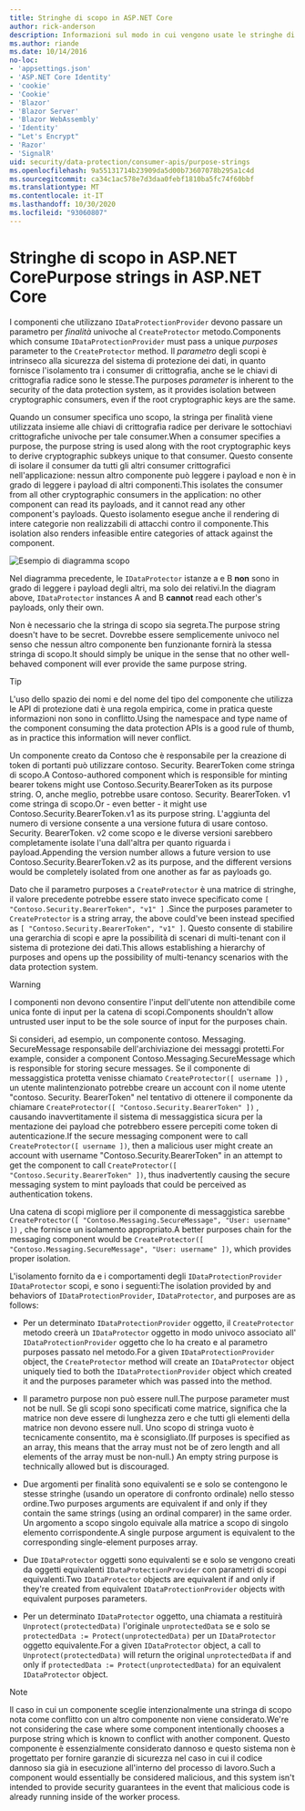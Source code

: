 ```yaml
---
title: Stringhe di scopo in ASP.NET Core
author: rick-anderson
description: Informazioni sul modo in cui vengono usate le stringhe di scopo in ASP.NET Core le API di protezione dei dati.
ms.author: riande
ms.date: 10/14/2016
no-loc:
- 'appsettings.json'
- 'ASP.NET Core Identity'
- 'cookie'
- 'Cookie'
- 'Blazor'
- 'Blazor Server'
- 'Blazor WebAssembly'
- 'Identity'
- "Let's Encrypt"
- 'Razor'
- 'SignalR'
uid: security/data-protection/consumer-apis/purpose-strings
ms.openlocfilehash: 9a55131714b23909da5d00b73607078b295a1c4d
ms.sourcegitcommit: ca34c1ac578e7d3daa0febf1810ba5fc74f60bbf
ms.translationtype: MT
ms.contentlocale: it-IT
ms.lasthandoff: 10/30/2020
ms.locfileid: "93060807"
---
```

# <a name="purpose-strings-in-aspnet-core"></a><span data-ttu-id="e2942-103">Stringhe di scopo in ASP.NET Core</span><span class="sxs-lookup"><span data-stu-id="e2942-103">Purpose strings in ASP.NET Core</span></span>

<a name="data-protection-consumer-apis-purposes"></a>

<span data-ttu-id="e2942-104">I componenti che utilizzano `IDataProtectionProvider` devono passare un parametro per *finalità* univoche al `CreateProtector` metodo.</span><span class="sxs-lookup"><span data-stu-id="e2942-104">Components which consume `IDataProtectionProvider` must pass a unique *purposes* parameter to the `CreateProtector` method.</span></span> <span data-ttu-id="e2942-105">Il *parametro* degli scopi è intrinseco alla sicurezza del sistema di protezione dei dati, in quanto fornisce l'isolamento tra i consumer di crittografia, anche se le chiavi di crittografia radice sono le stesse.</span><span class="sxs-lookup"><span data-stu-id="e2942-105">The purposes *parameter* is inherent to the security of the data protection system, as it provides isolation between cryptographic consumers, even if the root cryptographic keys are the same.</span></span>

<span data-ttu-id="e2942-106">Quando un consumer specifica uno scopo, la stringa per finalità viene utilizzata insieme alle chiavi di crittografia radice per derivare le sottochiavi crittografiche univoche per tale consumer.</span><span class="sxs-lookup"><span data-stu-id="e2942-106">When a consumer specifies a purpose, the purpose string is used along with the root cryptographic keys to derive cryptographic subkeys unique to that consumer.</span></span> <span data-ttu-id="e2942-107">Questo consente di isolare il consumer da tutti gli altri consumer crittografici nell'applicazione: nessun altro componente può leggere i payload e non è in grado di leggere i payload di altri componenti.</span><span class="sxs-lookup"><span data-stu-id="e2942-107">This isolates the consumer from all other cryptographic consumers in the application: no other component can read its payloads, and it cannot read any other component's payloads.</span></span> <span data-ttu-id="e2942-108">Questo isolamento esegue anche il rendering di intere categorie non realizzabili di attacchi contro il componente.</span><span class="sxs-lookup"><span data-stu-id="e2942-108">This isolation also renders infeasible entire categories of attack against the component.</span></span>

![Esempio di diagramma scopo](purpose-strings/_static/purposes.png)

<span data-ttu-id="e2942-110">Nel diagramma precedente, le `IDataProtector` istanze a e B **non** sono in grado di leggere i payload degli altri, ma solo dei relativi.</span><span class="sxs-lookup"><span data-stu-id="e2942-110">In the diagram above, `IDataProtector` instances A and B **cannot** read each other's payloads, only their own.</span></span>

<span data-ttu-id="e2942-111">Non è necessario che la stringa di scopo sia segreta.</span><span class="sxs-lookup"><span data-stu-id="e2942-111">The purpose string doesn't have to be secret.</span></span> <span data-ttu-id="e2942-112">Dovrebbe essere semplicemente univoco nel senso che nessun altro componente ben funzionante fornirà la stessa stringa di scopo.</span><span class="sxs-lookup"><span data-stu-id="e2942-112">It should simply be unique in the sense that no other well-behaved component will ever provide the same purpose string.</span></span>

>[!TIP]
> <span data-ttu-id="e2942-113">L'uso dello spazio dei nomi e del nome del tipo del componente che utilizza le API di protezione dati è una regola empirica, come in pratica queste informazioni non sono in conflitto.</span><span class="sxs-lookup"><span data-stu-id="e2942-113">Using the namespace and type name of the component consuming the data protection APIs is a good rule of thumb, as in practice this information will never conflict.</span></span>
>
><span data-ttu-id="e2942-114">Un componente creato da Contoso che è responsabile per la creazione di token di portanti può utilizzare contoso. Security. BearerToken come stringa di scopo.</span><span class="sxs-lookup"><span data-stu-id="e2942-114">A Contoso-authored component which is responsible for minting bearer tokens might use Contoso.Security.BearerToken as its purpose string.</span></span> <span data-ttu-id="e2942-115">O, anche meglio, potrebbe usare contoso. Security. BearerToken. v1 come stringa di scopo.</span><span class="sxs-lookup"><span data-stu-id="e2942-115">Or - even better - it might use Contoso.Security.BearerToken.v1 as its purpose string.</span></span> <span data-ttu-id="e2942-116">L'aggiunta del numero di versione consente a una versione futura di usare contoso. Security. BearerToken. v2 come scopo e le diverse versioni sarebbero completamente isolate l'una dall'altra per quanto riguarda i payload.</span><span class="sxs-lookup"><span data-stu-id="e2942-116">Appending the version number allows a future version to use Contoso.Security.BearerToken.v2 as its purpose, and the different versions would be completely isolated from one another as far as payloads go.</span></span>

<span data-ttu-id="e2942-117">Dato che il parametro purposes a `CreateProtector` è una matrice di stringhe, il valore precedente potrebbe essere stato invece specificato come `[ "Contoso.Security.BearerToken", "v1" ]` .</span><span class="sxs-lookup"><span data-stu-id="e2942-117">Since the purposes parameter to `CreateProtector` is a string array, the above could've been instead specified as `[ "Contoso.Security.BearerToken", "v1" ]`.</span></span> <span data-ttu-id="e2942-118">Questo consente di stabilire una gerarchia di scopi e apre la possibilità di scenari di multi-tenant con il sistema di protezione dei dati.</span><span class="sxs-lookup"><span data-stu-id="e2942-118">This allows establishing a hierarchy of purposes and opens up the possibility of multi-tenancy scenarios with the data protection system.</span></span>

<a name="data-protection-contoso-purpose"></a>

>[!WARNING]
> <span data-ttu-id="e2942-119">I componenti non devono consentire l'input dell'utente non attendibile come unica fonte di input per la catena di scopi.</span><span class="sxs-lookup"><span data-stu-id="e2942-119">Components shouldn't allow untrusted user input to be the sole source of input for the purposes chain.</span></span>
>
><span data-ttu-id="e2942-120">Si consideri, ad esempio, un componente contoso. Messaging. SecureMessage responsabile dell'archiviazione dei messaggi protetti.</span><span class="sxs-lookup"><span data-stu-id="e2942-120">For example, consider a component Contoso.Messaging.SecureMessage which is responsible for storing secure messages.</span></span> <span data-ttu-id="e2942-121">Se il componente di messaggistica protetta venisse chiamato `CreateProtector([ username ])` , un utente malintenzionato potrebbe creare un account con il nome utente "contoso. Security. BearerToken" nel tentativo di ottenere il componente da chiamare `CreateProtector([ "Contoso.Security.BearerToken" ])` , causando inavvertitamente il sistema di messaggistica sicura per la mentazione dei payload che potrebbero essere percepiti come token di autenticazione.</span><span class="sxs-lookup"><span data-stu-id="e2942-121">If the secure messaging component were to call `CreateProtector([ username ])`, then a malicious user might create an account with username "Contoso.Security.BearerToken" in an attempt to get the component to call `CreateProtector([ "Contoso.Security.BearerToken" ])`, thus inadvertently causing the secure messaging system to mint payloads that could be perceived as authentication tokens.</span></span>
>
><span data-ttu-id="e2942-122">Una catena di scopi migliore per il componente di messaggistica sarebbe `CreateProtector([ "Contoso.Messaging.SecureMessage", "User: username" ])` , che fornisce un isolamento appropriato.</span><span class="sxs-lookup"><span data-stu-id="e2942-122">A better purposes chain for the messaging component would be `CreateProtector([ "Contoso.Messaging.SecureMessage", "User: username" ])`, which provides proper isolation.</span></span>

<span data-ttu-id="e2942-123">L'isolamento fornito da e i comportamenti degli `IDataProtectionProvider` `IDataProtector` scopi, e sono i seguenti:</span><span class="sxs-lookup"><span data-stu-id="e2942-123">The isolation provided by and behaviors of `IDataProtectionProvider`, `IDataProtector`, and purposes are as follows:</span></span>

* <span data-ttu-id="e2942-124">Per un determinato `IDataProtectionProvider` oggetto, il `CreateProtector` metodo creerà un `IDataProtector` oggetto in modo univoco associato all' `IDataProtectionProvider` oggetto che lo ha creato e al parametro purposes passato nel metodo.</span><span class="sxs-lookup"><span data-stu-id="e2942-124">For a given `IDataProtectionProvider` object, the `CreateProtector` method will create an `IDataProtector` object uniquely tied to both the `IDataProtectionProvider` object which created it and the purposes parameter which was passed into the method.</span></span>

* <span data-ttu-id="e2942-125">Il parametro purpose non può essere null.</span><span class="sxs-lookup"><span data-stu-id="e2942-125">The purpose parameter must not be null.</span></span> <span data-ttu-id="e2942-126">Se gli scopi sono specificati come matrice, significa che la matrice non deve essere di lunghezza zero e che tutti gli elementi della matrice non devono essere null. Uno scopo di stringa vuoto è tecnicamente consentito, ma è sconsigliato.</span><span class="sxs-lookup"><span data-stu-id="e2942-126">(If purposes is specified as an array, this means that the array must not be of zero length and all elements of the array must be non-null.) An empty string purpose is technically allowed but is discouraged.</span></span>

* <span data-ttu-id="e2942-127">Due argomenti per finalità sono equivalenti se e solo se contengono le stesse stringhe (usando un operatore di confronto ordinale) nello stesso ordine.</span><span class="sxs-lookup"><span data-stu-id="e2942-127">Two purposes arguments are equivalent if and only if they contain the same strings (using an ordinal comparer) in the same order.</span></span> <span data-ttu-id="e2942-128">Un argomento a scopo singolo equivale alla matrice a scopo di singolo elemento corrispondente.</span><span class="sxs-lookup"><span data-stu-id="e2942-128">A single purpose argument is equivalent to the corresponding single-element purposes array.</span></span>

* <span data-ttu-id="e2942-129">Due `IDataProtector` oggetti sono equivalenti se e solo se vengono creati da oggetti equivalenti `IDataProtectionProvider` con parametri di scopi equivalenti.</span><span class="sxs-lookup"><span data-stu-id="e2942-129">Two `IDataProtector` objects are equivalent if and only if they're created from equivalent `IDataProtectionProvider` objects with equivalent purposes parameters.</span></span>

* <span data-ttu-id="e2942-130">Per un determinato `IDataProtector` oggetto, una chiamata a restituirà `Unprotect(protectedData)` l'originale `unprotectedData` se e solo se `protectedData := Protect(unprotectedData)` per un `IDataProtector` oggetto equivalente.</span><span class="sxs-lookup"><span data-stu-id="e2942-130">For a given `IDataProtector` object, a call to `Unprotect(protectedData)` will return the original `unprotectedData` if and only if `protectedData := Protect(unprotectedData)` for an equivalent `IDataProtector` object.</span></span>

> [!NOTE]
> <span data-ttu-id="e2942-131">Il caso in cui un componente sceglie intenzionalmente una stringa di scopo nota come conflitto con un altro componente non viene considerato.</span><span class="sxs-lookup"><span data-stu-id="e2942-131">We're not considering the case where some component intentionally chooses a purpose string which is known to conflict with another component.</span></span> <span data-ttu-id="e2942-132">Questo componente è essenzialmente considerato dannoso e questo sistema non è progettato per fornire garanzie di sicurezza nel caso in cui il codice dannoso sia già in esecuzione all'interno del processo di lavoro.</span><span class="sxs-lookup"><span data-stu-id="e2942-132">Such a component would essentially be considered malicious, and this system isn't intended to provide security guarantees in the event that malicious code is already running inside of the worker process.</span></span>
